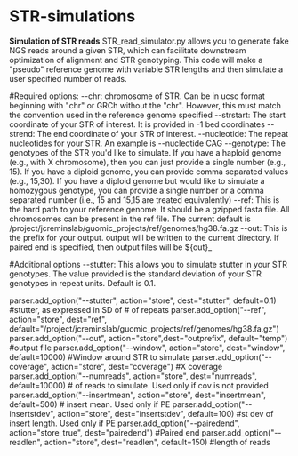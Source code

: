 # STR-simulations

**Simulation of STR reads**
STR_read_simulator.py allows you to generate fake NGS reads around a given STR, which can facilitate downstream optimization of alignment and STR genotyping. This code will make a "pseudo" reference genome with variable STR lengths and then simulate a user specified number of reads.

#Required options:
--chr: chromosome of STR. Can be in ucsc format beginning with "chr" or GRCh without the "chr". However, this must match the convention used in the reference genome specified
--strstart: The start coordinate of your STR of interest. It is provided in -1 bed coordinates
--strend: The end coordinate of your STR of interest.
--nucleotide: The repeat nucleotides for your STR. An example is --nucleotide CAG
--genotype: The genotypes of the STR you'd like to simulate. If you have a haploid genome (e.g., with X chromosome), then you can just provide a single number (e.g., 15). If you have a diploid genome, you can provide comma separated values (e.g., 15,30). If you have a diploid genome but would like to simulate a homozygous genotype, you can provide a single number or a comma separated number (i.e., 15 and 15,15 are treated equivalently)
--ref: This is the hard path to your reference genome. It should be a gzipped fasta file. All chromosomes can be present in the ref file. The current default is /project/jcreminslab/guomic_projects/ref/genomes/hg38.fa.gz
--out: This is the prefix for your output. output will be written to the current directory. If paired end is specified, then output files will be ${out}_

#Additional options
--stutter: This allows you to simulate stutter in your STR genotypes. The value provided is the standard deviation of your STR genotypes in repeat units. Default is 0.1.



parser.add_option("--stutter", action="store", dest="stutter", default=0.1) #stutter, as expressed in SD of # of repeats
parser.add_option("--ref", action="store", dest="ref", default="/project/jcreminslab/guomic_projects/ref/genomes/hg38.fa.gz")
parser.add_option("--out", action="store",dest="outprefix", default="temp") #output file
parser.add_option("--window", action="store", dest="window", default=10000) #Window around STR to simulate
parser.add_option("--coverage", action="store", dest="coverage") #X coverage
parser.add_option("--numreads", action="store", dest="numreads", default=10000) # of reads to simulate. Used only if cov is not provided
parser.add_option("--insertmean", action="store", dest="insertmean", default=500) # insert mean. Used only if PE
parser.add_option("--insertstdev", action="store", dest="insertstdev", default=100) #st dev of insert length. Used only if PE
parser.add_option("--pairedend", action="store_true", dest="pairedend") #Paired end
parser.add_option("--readlen", action="store", dest="readlen", default=150) #length of reads
